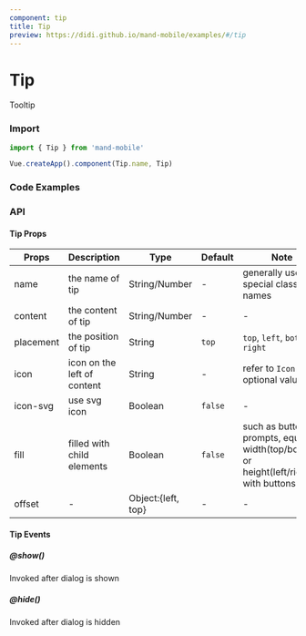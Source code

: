 ```yaml
---
component: tip
title: Tip
preview: https://didi.github.io/mand-mobile/examples/#/tip
---
```


# Tip


Tooltip

### Import

```javascript
import { Tip } from 'mand-mobile'

Vue.createApp().component(Tip.name, Tip)
```

### Code Examples

<demo-wrapper
  src="src/packages/tip/demo"
  :demos="demos"
/>

<script setup>
const demos = import.meta.globEager('../../../src/packages/tip/demo/demo*.vue')
</script>

<!-- DEMO -->

### API

#### Tip Props
| Props | Description | Type | Default | Note |
|----|-----|------|------|------|
|name|the name of tip|String/Number|-|generally used for special class names|
|content|the content of tip|String/Number|-|-|
|placement|the position of tip|String|`top`| `top`, `left`, `bottom`, `right`|
|icon|icon on the left of content|String|-|refer to `Icon` for optional values|
|icon-svg|use svg icon|Boolean|`false`|-|
|fill|filled with child elements|Boolean|`false`|such as button prompts, equal width(top/bottom) or height(left/right) with buttons|
|offset|-|Object:{left, top}|-|-|

#### Tip Events

##### @show()
Invoked after dialog is shown

##### @hide()
Invoked after dialog is hidden
